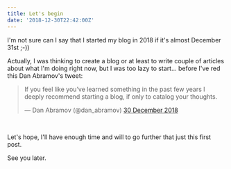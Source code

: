 ```yaml
---
title: Let's begin
date: '2018-12-30T22:42:00Z'
---
```


I'm not sure can I say that I started my blog in 2018 if it's almost December 31st ;-))

Actually, I was thinking to create a blog or at least to write couple of articles about what I'm doing right now, but I was too lazy to start... before I've red this Dan Abramov's tweet:

<blockquote class="twitter-tweet" data-lang="en-gb"><p lang="en" dir="ltr">If you feel like you’ve learned something in the past few years I deeply recommend starting a blog, if only to catalog your thoughts.</p>&mdash; Dan Abramov (@dan_abramov) <a href="https://twitter.com/dan_abramov/status/1079214023881707520?ref_src=twsrc%5Etfw">30 December 2018</a></blockquote>
<br/>

Let's hope, I'll have enough time and will to go further that just this first post.

See you later.
